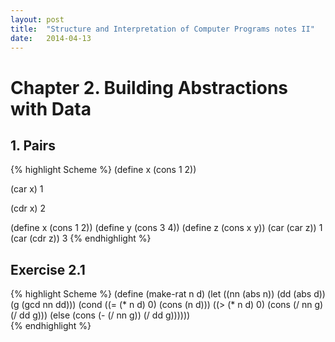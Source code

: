 ```yaml
---
layout:	post
title:	"Structure and Interpretation of Computer Programs notes II"
date:	2014-04-13
---
```

# Chapter 2. Building Abstractions with Data

## 1. Pairs

{% highlight Scheme %}
(define x (cons 1 2))

(car x)
1

(cdr x)
2

(define x (cons 1 2))
(define y (cons 3 4))
(define z (cons x y))
(car (car z))
1
(car (cdr z))
3
{% endhighlight %}

## Exercise 2.1

{% highlight Scheme %}
(define (make-rat n d)
	(let ((nn (abs n))
	      (dd (abs d))
	      (g (gcd nn dd)))
	     (cond ((= (* n d) 0) (cons (n d)))
	           ((> (* n d) 0) (cons (/ nn g) (/ dd g)))
		   (else (cons (- (/ nn g)) (/ dd g))))))	
{% endhighlight %}
